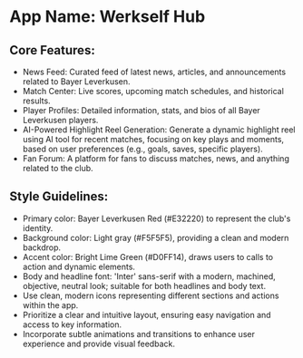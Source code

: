 # **App Name**: Werkself Hub

## Core Features:

- News Feed: Curated feed of latest news, articles, and announcements related to Bayer Leverkusen.
- Match Center: Live scores, upcoming match schedules, and historical results.
- Player Profiles: Detailed information, stats, and bios of all Bayer Leverkusen players.
- AI-Powered Highlight Reel Generation: Generate a dynamic highlight reel using AI tool for recent matches, focusing on key plays and moments, based on user preferences (e.g., goals, saves, specific players).
- Fan Forum: A platform for fans to discuss matches, news, and anything related to the club.

## Style Guidelines:

- Primary color: Bayer Leverkusen Red (#E32220) to represent the club's identity.
- Background color: Light gray (#F5F5F5), providing a clean and modern backdrop.
- Accent color: Bright Lime Green (#D0FF14), draws users to calls to action and dynamic elements.
- Body and headline font: 'Inter' sans-serif with a modern, machined, objective, neutral look; suitable for both headlines and body text.
- Use clean, modern icons representing different sections and actions within the app.
- Prioritize a clear and intuitive layout, ensuring easy navigation and access to key information.
- Incorporate subtle animations and transitions to enhance user experience and provide visual feedback.